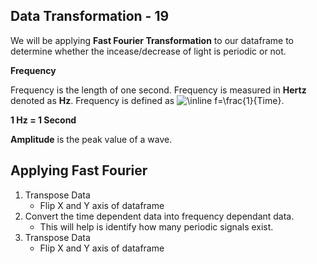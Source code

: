 ## Data Transformation - 19

We will be applying **Fast Fourier Transformation** to our dataframe to determine
whether the incease/decrease of light is periodic or not.

**Frequency**

Frequency is the length of one second. Frequency is measured in **Hertz** denoted as
**Hz**. Frequency is defined as <img src="https://latex.codecogs.com/svg.image?\inline&space;f=\frac{1}{Time}" title="\inline f=\frac{1}{Time}" />.

**1 Hz = 1 Second**

**Amplitude** is the peak value of a wave.

## Applying Fast Fourier

1. Transpose Data
   - Flip X and Y axis of dataframe
2. Convert the time dependent data into frequency dependant data.
   - This will help is identify how many periodic signals exist.
3. Transpose Data
   - Flip X and Y axis of dataframe
